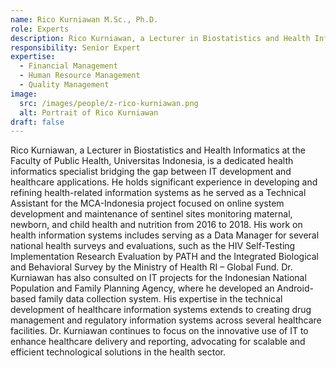```yaml
---
name: Rico Kurniawan M.Sc., Ph.D.
role: Experts
description: Rico Kurniawan, a Lecturer in Biostatistics and Health Informatics at the Faculty of Public Health, Universitas Indonesia, is a dedicated health informatics specialist bridging the gap between IT development and healthcare applications.
responsibility: Senior Expert
expertise:
  - Financial Management
  - Human Resource Management
  - Quality Management
image:
  src: /images/people/z-rico-kurniawan.png
  alt: Portrait of Rico Kurniawan
draft: false
---
```


Rico Kurniawan, a Lecturer in Biostatistics and Health Informatics at the Faculty of Public Health, Universitas Indonesia, is a dedicated health informatics specialist bridging the gap between IT development and healthcare applications. He holds significant experience in developing and refining health-related information systems as he served as a Technical Assistant for the MCA-Indonesia project focused on online system development and maintenance of sentinel sites monitoring maternal, newborn, and child health and nutrition from 2016 to 2018. His work on health information systems includes serving as a Data Manager for several national health surveys and evaluations, such as the HIV Self-Testing Implementation Research Evaluation by PATH and the Integrated Biological and Behavioral Survey by the Ministry of Health RI – Global Fund. Dr. Kurniawan has also consulted on IT projects for the Indonesian National Population and Family Planning Agency, where he developed an Android-based family data collection system. His expertise in the technical development of healthcare information systems extends to creating drug management and regulatory information systems across several healthcare facilities. Dr. Kurniawan continues to focus on the innovative use of IT to enhance healthcare delivery and reporting, advocating for scalable and efficient technological solutions in the health sector.
